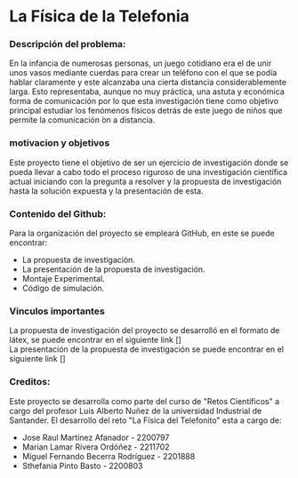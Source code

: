# La Física de la Telefonia

### Descripción del problema:
En la infancia de numerosas personas, un juego cotidiano era el de unir unos vasos mediante cuerdas para crear un teléfono con el que se podía hablar claramente y este alcanzaba una cierta distancia considerablemente larga. Esto representaba, aunque no muy práctica, una astuta y económica forma de comunicación por lo que esta investigación tiene como objetivo principal estudiar los fenómenos físicos detrás de este juego de niños que permite la comunicación ́on a distancia.  

### motivacion y objetivos   
Este proyecto tiene el objetivo de ser un ejercicio de investigación donde se pueda llevar a cabo todo el proceso riguroso de una investigación científica actual iniciando con la pregunta a resolver y la propuesta de investigación hasta la solución expuesta y la presentación de esta.   

### Contenido del Github:  
Para la organización del proyecto se empleará GitHub, en este se puede encontrar:    
- La propuesta de investigación.  
- La presentación de la propuesta de investigación.   
- Montaje Experimental.  
- Código de simulación.
  

### Vinculos importantes 
La propuesta de investigación del proyecto se desarrolló en el formato de látex, se puede encontrar en el siguiente link []  
 La presentación de la propuesta de investigación se puede encontrar en el siguiente link []  


### Creditos:
Este proyecto se desarrolla como parte del curso de "Retos Científicos" a cargo del profesor Luis Alberto Nuñez de la universidad Industrial de Santander. El desarrollo del reto "La Física del Telefonito" esta a cargo de:
- Jose Raul Martínez Afanador - 2200797  
- Marian Lamar Rivera Ordóñez - 2211702  
- Miguel Fernando Becerra Rodríguez - 2201888  
- Sthefania Pinto Basto - 2200803

